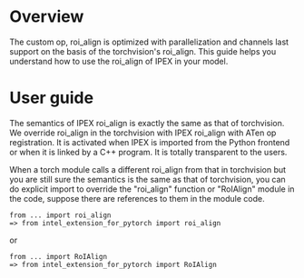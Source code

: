 # Overview
The custom op, roi_align is optimized with parallelization and channels last support on the basis of the torchvision's roi_align. This guide helps you understand how to use the roi_align of IPEX in your model.

# User guide
The semantics of IPEX roi_align is exactly the same as that of torchvision. We override roi_align in the torchvision with IPEX roi_align with ATen op registration. It is activated when IPEX is imported from the Python frontend or when it is linked by a C++ program. It is totally transparent to the users.

When a torch module calls a different roi_align from that in torchvision but you are still sure the semantics is the same as that of torchvision, you can do explicit import to override the "roi_align" function or "RoIAlign" module in the code, suppose there are references to them in the module code.
```
from ... import roi_align
=> from intel_extension_for_pytorch import roi_align
```
or
```
from ... import RoIAlign
=> from intel_extension_for_pytorch import RoIAlign
```